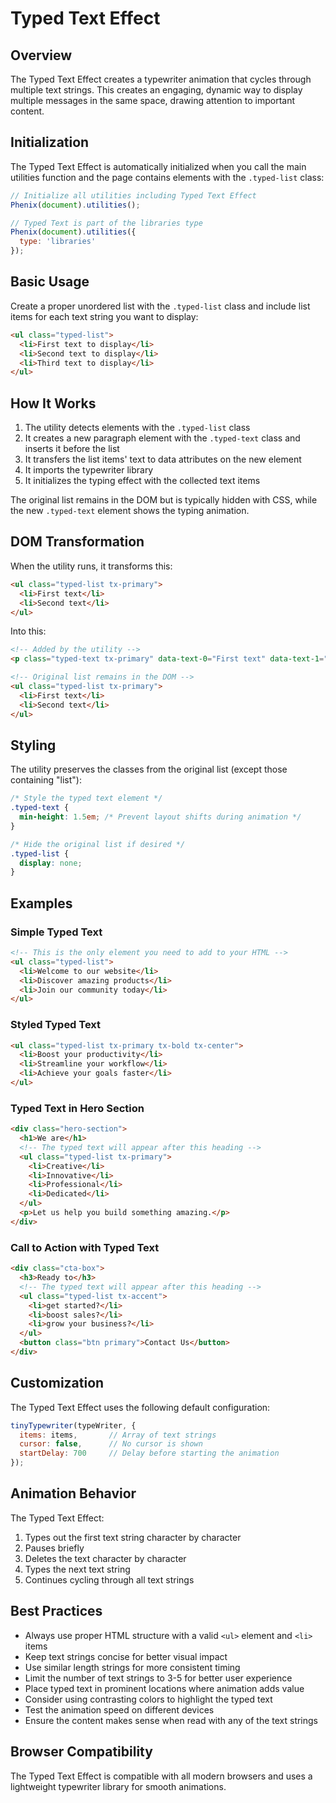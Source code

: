 # Typed Text Effect

## Overview

The Typed Text Effect creates a typewriter animation that cycles through multiple text strings. This creates an engaging, dynamic way to display multiple messages in the same space, drawing attention to important content.

## Initialization

The Typed Text Effect is automatically initialized when you call the main utilities function and the page contains elements with the `.typed-list` class:

```js
// Initialize all utilities including Typed Text Effect
Phenix(document).utilities();

// Typed Text is part of the libraries type
Phenix(document).utilities({
  type: 'libraries'
});
```

## Basic Usage

Create a proper unordered list with the `.typed-list` class and include list items for each text string you want to display:

```html
<ul class="typed-list">
  <li>First text to display</li>
  <li>Second text to display</li>
  <li>Third text to display</li>
</ul>
```

## How It Works

1. The utility detects elements with the `.typed-list` class
2. It creates a new paragraph element with the `.typed-text` class and inserts it before the list
3. It transfers the list items' text to data attributes on the new element
4. It imports the typewriter library
5. It initializes the typing effect with the collected text items

The original list remains in the DOM but is typically hidden with CSS, while the new `.typed-text` element shows the typing animation.

## DOM Transformation

When the utility runs, it transforms this:

```html
<ul class="typed-list tx-primary">
  <li>First text</li>
  <li>Second text</li>
</ul>
```

Into this:

```html
<!-- Added by the utility -->
<p class="typed-text tx-primary" data-text-0="First text" data-text-1="Second text">First text</p>

<!-- Original list remains in the DOM -->
<ul class="typed-list tx-primary">
  <li>First text</li>
  <li>Second text</li>
</ul>
```

## Styling

The utility preserves the classes from the original list (except those containing "list"):

```css
/* Style the typed text element */
.typed-text {
  min-height: 1.5em; /* Prevent layout shifts during animation */
}

/* Hide the original list if desired */
.typed-list {
  display: none;
}
```

## Examples

### Simple Typed Text

```html
<!-- This is the only element you need to add to your HTML -->
<ul class="typed-list">
  <li>Welcome to our website</li>
  <li>Discover amazing products</li>
  <li>Join our community today</li>
</ul>
```

### Styled Typed Text

```html
<ul class="typed-list tx-primary tx-bold tx-center">
  <li>Boost your productivity</li>
  <li>Streamline your workflow</li>
  <li>Achieve your goals faster</li>
</ul>
```

### Typed Text in Hero Section

```html
<div class="hero-section">
  <h1>We are</h1>
  <!-- The typed text will appear after this heading -->
  <ul class="typed-list tx-primary">
    <li>Creative</li>
    <li>Innovative</li>
    <li>Professional</li>
    <li>Dedicated</li>
  </ul>
  <p>Let us help you build something amazing.</p>
</div>
```

### Call to Action with Typed Text

```html
<div class="cta-box">
  <h3>Ready to</h3>
  <!-- The typed text will appear after this heading -->
  <ul class="typed-list tx-accent">
    <li>get started?</li>
    <li>boost sales?</li>
    <li>grow your business?</li>
  </ul>
  <button class="btn primary">Contact Us</button>
</div>
```

## Customization

The Typed Text Effect uses the following default configuration:

```js
tinyTypewriter(typeWriter, {
  items: items,       // Array of text strings
  cursor: false,      // No cursor is shown
  startDelay: 700     // Delay before starting the animation
});
```

## Animation Behavior

The Typed Text Effect:

1. Types out the first text string character by character
2. Pauses briefly
3. Deletes the text character by character
4. Types the next text string
5. Continues cycling through all text strings

## Best Practices

- Always use proper HTML structure with a valid `<ul>` element and `<li>` items
- Keep text strings concise for better visual impact
- Use similar length strings for more consistent timing
- Limit the number of text strings to 3-5 for better user experience
- Place typed text in prominent locations where animation adds value
- Consider using contrasting colors to highlight the typed text
- Test the animation speed on different devices
- Ensure the content makes sense when read with any of the text strings

## Browser Compatibility

The Typed Text Effect is compatible with all modern browsers and uses a lightweight typewriter library for smooth animations.
